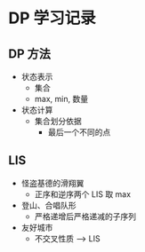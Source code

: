 # DP 学习记录

## DP 方法
- 状态表示
  - 集合
  - max, min, 数量
- 状态计算
  - 集合划分依据
    - 最后一个不同的点

## LIS
- 怪盗基德的滑翔翼
  - 正序和逆序两个 LIS 取 max
- 登山、合唱队形
  - 严格递增后严格递减的子序列
- 友好城市
  - 不交叉性质 --> LIS